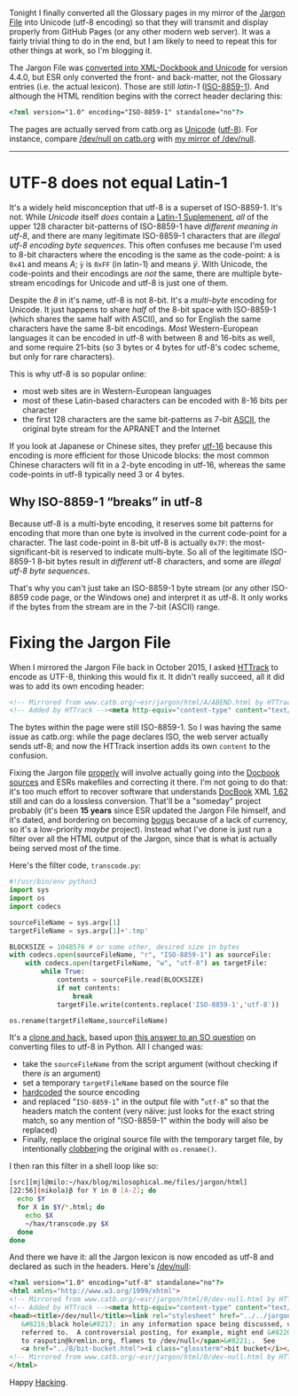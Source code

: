 <!--
.. title: Converting latin-1 To utf-8 with Python
.. slug: latin1-to-utf8
.. date: 2018-07-21 23:09:46 UTC+10:00
.. tags: python, character-encoding, codec, code, unicode, utf-8, iso-8859-1, jargon
.. category: 
.. link: 
.. description: Converting ISO-8859-1 ("latin1") to Unicode/utf8
.. type: text
-->

Tonight I finally converted all the Glossary pages in my mirror of the [Jargon File](http://catb.org/~esr/jargon) into Unicode (utf-8 encoding) so that they will transmit and display properly from GitHub Pages (or any other modern web server).  It was a fairly trivial thing to do in the end, but I am likely to need to repeat this for other things at work, so I'm blogging it.

The Jargon File was [converted into XML-Dockbook and Unicode](/jargon/news.html) for version 4.4.0, but ESR only converted the front- and back-matter, not the Glossary entries (i.e. the actual lexicon).  Those are still *latin-1* ([ISO-8859-1](https://en.wikipedia.org/wiki/ISO/IEC_8859-1)). And although the HTML rendition begins with the correct header declaring this:

```html
<?xml version="1.0" encoding="ISO-8859-1" standalone="no"?>
```

The pages are actually served from catb.org as [Unicode](https://en.wikipedia.org/wiki/Unicode) ([utf-8](https://en.wikipedia.org/wiki/UTF-8)).  For instance, compare [/dev/null on catb.org](http://www.catb.org/~esr/jargon/html/0/dev-null.html) with [my mirror of /dev/null](/jargon/html/0/dev-null.html).


<!-- TEASER_END -->

----

# UTF-8 does not equal Latin-1

It's a widely held misconception that utf-8 is a superset of ISO-8859-1.  It's not. While *Unicode* itself *does* contain a [Latin-1 Suplemenent](https://en.wikipedia.org/wiki/Latin-1_Supplement_(Unicode_block)),  *all* of the upper 128 character bit-patterns of ISO-8859-1 have *different meaning in utf-8*, and there are many legitimate ISO-8859-1 characters that are *illegal utf-8 encoding byte sequences*.  This often confuses me because I'm used to 8-bit characters where the encoding is the same as the code-point:  `A` is `0x41` and means *A*;  `ÿ` is `0xFF` (in latin-1) and means *&yuml;*. With Unicode, the code-points and their encodings are *not* the same, there are multiple byte-stream encodings for Unicode and utf-8 is just one of them.

Despite the *8* in it's name, utf-8 is not 8-bit. It's a *multi-byte* encoding for Unicode.  It just happens to share *half* of the 8-bit space with ISO-8859-1 (which shares the same half with ASCII), and so for English the same characters have the same 8-bit encodings.  *Most* Western-European languages it can be encoded in utf-8 with between 8 and 16-bits as well, and some require 21-bits (so 3 bytes or 4 bytes for utf-8's codec scheme, but only for rare characters).

This is why utf-8 is so popular online:

 * most web sites are in Western-European languages
 * most of these Latin-based characters can be encoded with 8-16 bits per character
 * the first 128 characters are the same bit-patterns as 7-bit [ASCII](https://en.wikipedia.org/wiki/UTF-16), the original byte stream for the APRANET and the Internet

If you look at Japanese or Chinese sites, they prefer [utf-16](https://en.wikipedia.org/wiki/UTF-16) because this encoding is more efficient for those Unicode blocks: the most common Chinese characters will fit in a 2-byte encoding in utf-16, whereas the same code-points in utf-8 typically need 3 or 4 bytes.

## Why ISO-8859-1 “breaks” in utf-8

Because utf-8 is a multi-byte encoding, it reserves some bit patterns for encoding that more than one byte is involved in the current code-point for a character.  The last code-point in 8-bit utf-8 is actually `0x7F`: the most-significant-bit is reserved to indicate multi-byte. So all of the legitimate ISO-8859-1 8-bit bytes result in *different* utf-8 characters, and some are *illegal utf-8 byte sequences*.

That's why you can't just take an ISO-8859-1 byte stream (or any other ISO-8859 code page, or the Windows one) and interpret it as utf-8. It only works if the bytes from the stream are in the 7-bit (ASCII) range.

# Fixing the Jargon File

When I mirrored the Jargon File back in October 2015, I asked [HTTrack](https://www.httrack.com) to encode as UTF-8, thinking this would fix it.  It didn't really succeed, all it did was to add its own encoding header:

```html
<!-- Mirrored from www.catb.org/~esr/jargon/html/A/ABEND.html by HTTrack Website Copier/3.x [XR&CO'2014], Mon, 26 Oct 2015 13:15:16 GMT -->
<!-- Added by HTTrack --><meta http-equiv="content-type" content="text/html;charset=utf-8" /><!-- /Added by HTTrack -->
```

The bytes within the page were still ISO-8859-1.  So I was having the same issue as catb.org:  while the page declares ISO, the web server actually sends utf-8; and now the HTTrack insertion adds its own `content` to the confusion.

Fixing the Jargon file [properly](/jargon/mirroring.html) will involve actually going into the [Docbook sources](/jargon/jargsrc.tar.gz) and ESRs makefiles and correcting it there.  I'm not going to do that: it's too much effort to recover software that understands [DocBook](http://docbook.sourceforge.net/) XML [1.62](https://sourceforge.net/projects/docbook/files/OldFiles/) still and can do a lossless conversion.  That'll be a "someday" project probably (it's been **15 years** since ESR updated the Jargon File himself, and it's dated, and bordering on becoming [bogus](/jargon/jargtxt.html) because of a lack of currency, so it's a low-priority *maybe* project).  Instead what I've done is just run a filter over all the HTML output of the Jargon, since that is what is actually being served most of the time.

Here's the filter code, `transcode.py`:

```python
#!/usr/bin/env python3
import sys
import os
import codecs

sourceFileName = sys.argv[1]
targetFileName = sys.argv[1]+'.tmp'

BLOCKSIZE = 1048576 # or some other, desired size in bytes
with codecs.open(sourceFileName, "r", "ISO-8859-1") as sourceFile:
    with codecs.open(targetFileName, "w", "utf-8") as targetFile:
        while True:
            contents = sourceFile.read(BLOCKSIZE)
            if not contents:
                break
            targetFile.write(contents.replace('ISO-8859-1','utf-8'))

os.rename(targetFileName,sourceFileName)
```

It's a [clone and hack](http://milosophical.me/jargon/html/C/clone-and-hack-coding.html), based upon [this answer to an SO question](https://stackoverflow.com/a/191403/776953) on converting files to utf-8 in Python.  All I changed was:

 * take the `sourceFileName` from the script argument (without checking if there *is* an argument)
 * set a temporary `targetFileName` based on the source file
 * [hardcoded](/jargon/html/H/hardcoded.html) the source encoding
 * and replaced "`ISO-8859-1`" in the output file with "`utf-8`" so that the headers match the content (very näive: just looks for the exact string match, so any mention of "ISO-8859-1" within the body will also be replaced)
 * Finally, replace the original source file with the temporary target file, by intentionally [clobber](http://milosophical.me/jargon/html/C/clobber.html)ing the original with `os.rename()`.

I then ran this filter in a shell loop like so:

```sh
[src][mjl@milo:~/hax/blog/milosophical.me/files/jargon/html]
[22:56](nikola)β for Y in 0 [A-Z]; do
  echo $Y
  for X in $Y/*.html; do
    echo $X
    ~/hax/transcode.py $X
  done
done
```

And there we have it: all the Jargon lexicon is now encoded as utf-8 and declared as such in the headers. Here's [/dev/null](/jargon/html/0/dev-null.html):

```html
<?xml version="1.0" encoding="utf-8" standalone="no"?>
<html xmlns="http://www.w3.org/1999/xhtml">
<!-- Mirrored from www.catb.org/~esr/jargon/html/0/dev-null.html by HTTrack Website Copier/3.x [XR&CO'2014], Mon, 26 Oct 2015 13:16:51 GMT -->
<!-- Added by HTTrack --><meta http-equiv="content-type" content="text/html;charset=utf-8" /><!-- /Added by HTTrack -->
<head><title>/dev/null</title><link rel="stylesheet" href="../../jargon.css" type="text/css"/><meta name="generator" content="DocBook XSL Stylesheets V1.61.0"/><link rel="home" href="../index.html" title="The Jargon File"/><link rel="up" href="../0.html" title="0"/><link rel="previous" href="TM.html" title="(TM)"/><link rel="next" href="me.html" title="/me"/></head><body><div class="navheader"><table width="100%" summary="Navigation header"><tr><th colspan="3" align="center">/dev/null</th></tr><tr><td width="20%" align="left"><a accesskey="p" href="TM.html">Prev</a> </td><th width="60%" align="center">0</th><td width="20%" align="right"> <a accesskey="n" href="me.html">Next</a></td></tr></table><hr/></div><dt><a id="dev-null"/><dt xmlns="" id="dev-null"><b>/dev/null</b>: <span xmlns="http://www.w3.org/1999/xhtml" class="pronunciation">/dev·nuhl/</span>, <span xmlns="http://www.w3.org/1999/xhtml" class="grammar">n.</span></dt></dt><dd><p> [from the Unix null device, used as a data sink] A notional
   &#8216;black hole&#8217; in any information space being discussed, used, or
   referred to.  A controversial posting, for example, might end &#8220;<span class="quote">Kudos
   to rasputin@kremlin.org, flames to /dev/null</span>&#8221;.  See 
   <a href="../B/bit-bucket.html"><i class="glossterm">bit bucket</i></a>.</p></dd><div class="navfooter"><hr/><table width="100%" summary="Navigation footer"><tr><td width="40%" align="left"><a accesskey="p" href="TM.html">Prev</a> </td><td width="20%" align="center"><a accesskey="u" href="../0.html">Up</a></td><td width="40%" align="right"> <a accesskey="n" href="me.html">Next</a></td></tr><tr><td width="40%" align="left" valign="top">(TM) </td><td width="20%" align="center"><a accesskey="h" href="../index.html">Home</a></td><td width="40%" align="right" valign="top"> /me</td></tr></table></div></body>
<!-- Mirrored from www.catb.org/~esr/jargon/html/0/dev-null.html by HTTrack Website Copier/3.x [XR&CO'2014], Mon, 26 Oct 2015 13:16:51 GMT -->
</html>
```

Happy [Hacking](/jargon/html/H/hack.html).
